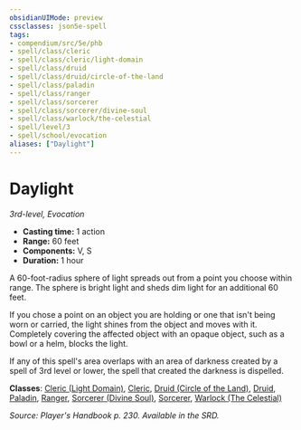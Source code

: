 ```yaml
---
obsidianUIMode: preview
cssclasses: json5e-spell
tags:
- compendium/src/5e/phb
- spell/class/cleric
- spell/class/cleric/light-domain
- spell/class/druid
- spell/class/druid/circle-of-the-land
- spell/class/paladin
- spell/class/ranger
- spell/class/sorcerer
- spell/class/sorcerer/divine-soul
- spell/class/warlock/the-celestial
- spell/level/3
- spell/school/evocation
aliases: ["Daylight"]
---
```

# Daylight
*3rd-level, Evocation*  

- **Casting time:** 1 action
- **Range:** 60 feet
- **Components:** V, S
- **Duration:** 1 hour

A 60-foot-radius sphere of light spreads out from a point you choose within range. The sphere is bright light and sheds dim light for an additional 60 feet.

If you chose a point on an object you are holding or one that isn't being worn or carried, the light shines from the object and moves with it. Completely covering the affected object with an opaque object, such as a bowl or a helm, blocks the light.

If any of this spell's area overlaps with an area of darkness created by a spell of 3rd level or lower, the spell that created the darkness is dispelled.

**Classes**: [Cleric (Light Domain)](z_compendium/classes/cleric-light-domain.md), [Cleric](z_compendium/classes/cleric.md), [Druid (Circle of the Land)](z_compendium/classes/druid-circle-of-the-land.md), [Druid](z_compendium/classes/druid.md), [Paladin](z_compendium/classes/paladin.md), [Ranger](z_compendium/classes/ranger.md), [Sorcerer (Divine Soul)](z_compendium/classes/sorcerer-divine-soul-xge.md), [Sorcerer](z_compendium/classes/sorcerer.md), [Warlock (The Celestial)](z_compendium/classes/warlock-the-celestial-xge.md)

*Source: Player's Handbook p. 230. Available in the SRD.*